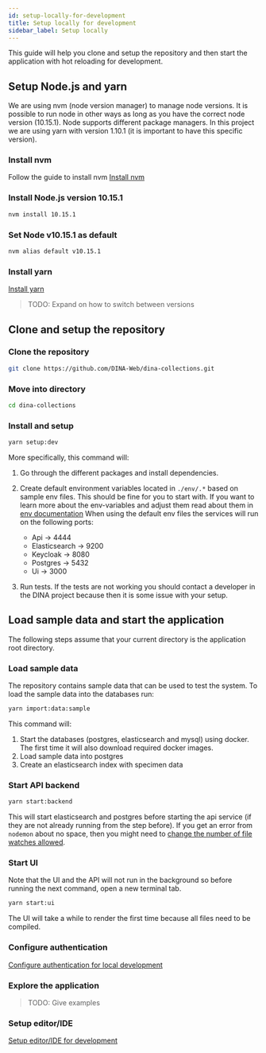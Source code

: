 ```yaml
---
id: setup-locally-for-development
title: Setup locally for development
sidebar_label: Setup locally
---
```


This guide will help you clone and setup the repository and then start the
application with hot reloading for development.

## Setup Node.js and yarn

We are using nvm (node version manager) to manage node versions. It is possible
to run node in other ways as long as you have the correct node version
(10.15.1). Node supports different package managers. In this project we are
using yarn with version 1.10.1 (it is important to have this specific version).

### Install nvm

Follow the guide to install nvm
[Install nvm](https://github.com/creationix/nvm#installation)

### Install Node.js version 10.15.1

```bash
nvm install 10.15.1
```

### Set Node v10.15.1 as default

```bash
nvm alias default v10.15.1
```

### Install yarn

[Install yarn](https://yarnpkg.com/lang/en/docs/install)

> TODO: Expand on how to switch between versions

## Clone and setup the repository

### Clone the repository

```bash
git clone https://github.com/DINA-Web/dina-collections.git
```

### Move into directory

```bash
cd dina-collections
```

### Install and setup

```bash
yarn setup:dev
```

More specifically, this command will:

1. Go through the different packages and install dependencies.
2. Create default environment variables located in `./env/.*` based on sample
   env files. This should be fine for you to start with. If you want to learn
   more about the env-variables and adjust them read about them in
   [env documentation](../dev-ops/configuration/env.md) When using the default
   env files the services will run on the following ports:

   - Api -> 4444
   - Elasticsearch -> 9200
   - Keycloak -> 8080
   - Postgres -> 5432
   - Ui -> 3000

3. Run tests. If the tests are not working you should contact a developer in the
   DINA project because then it is some issue with your setup.

## Load sample data and start the application

The following steps assume that your current directory is the application root
directory.

### Load sample data

The repository contains sample data that can be used to test the system. To load
the sample data into the databases run:

```bash
yarn import:data:sample
```

This command will:

1. Start the databases (postgres, elasticsearch and mysql) using docker. The
   first time it will also download required docker images.
2. Load sample data into postgres
3. Create an elasticsearch index with specimen data

### Start API backend

```bash
yarn start:backend
```

This will start elasticsearch and postgres before starting the api service (if
they are not already running from the step before). If you get an error from
`nodemon` about no space, then you might need to
[change the number of file watches allowed](https://stackoverflow.com/a/34664097/3707092).

### Start UI

Note that the UI and the API will not run in the background so before running
the next command, open a new terminal tab.

```bash
yarn start:ui
```

The UI will take a while to render the first time because all files need to be
compiled.

### Configure authentication

[Configure authentication for local development](./configure-auth.md)

### Explore the application

> TODO: Give examples

### Setup editor/IDE

[Setup editor/IDE for development](./setup-editor.md)
